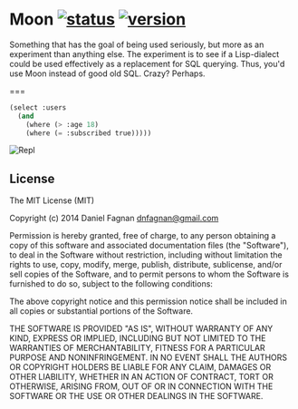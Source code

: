 # Moon [![status](http://img.shields.io/badge/stage-alpha-orange.svg)]() [![version](http://img.shields.io/badge/version-0.0.2-blue.svg)]()

Something that has the goal of being used seriously, but more as an experiment than anything else. The experiment is to see if a Lisp-dialect could be used effectively as a replacement for SQL querying. Thus, you'd use Moon instead of good old SQL. Crazy? Perhaps.

===

```lisp
(select :users
  (and
    (where (> :age 18)
    (where (= :subscribed true)))))
```

![Repl](../master/repl.png?raw=true)


## License

The MIT License (MIT)

Copyright (c) 2014 Daniel Fagnan <dnfagnan@gmail.com>

Permission is hereby granted, free of charge, to any person obtaining a copy
of this software and associated documentation files (the "Software"), to deal
in the Software without restriction, including without limitation the rights
to use, copy, modify, merge, publish, distribute, sublicense, and/or sell
copies of the Software, and to permit persons to whom the Software is
furnished to do so, subject to the following conditions:

The above copyright notice and this permission notice shall be included in
all copies or substantial portions of the Software.

THE SOFTWARE IS PROVIDED "AS IS", WITHOUT WARRANTY OF ANY KIND, EXPRESS OR
IMPLIED, INCLUDING BUT NOT LIMITED TO THE WARRANTIES OF MERCHANTABILITY,
FITNESS FOR A PARTICULAR PURPOSE AND NONINFRINGEMENT. IN NO EVENT SHALL THE
AUTHORS OR COPYRIGHT HOLDERS BE LIABLE FOR ANY CLAIM, DAMAGES OR OTHER
LIABILITY, WHETHER IN AN ACTION OF CONTRACT, TORT OR OTHERWISE, ARISING FROM,
OUT OF OR IN CONNECTION WITH THE SOFTWARE OR THE USE OR OTHER DEALINGS IN
THE SOFTWARE.

